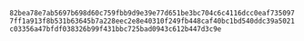 
`82bea78e7ab5697b698d60c759fbb9d9e39e77d651be3bc704c6c4116dcc0eaf7350977ff1a913f8b531b63645b7a228eec2e8e40310f249fb448caf40bc1bd540ddc39a5021c03356a47bfdf038326b99f431bbc725bad0943c612b447d3c9e`
